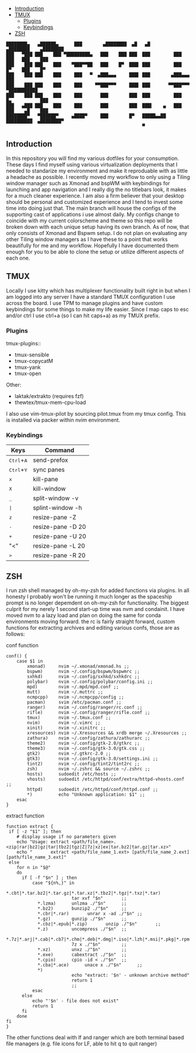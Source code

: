    * [Introduction](#introduction)
   * [TMUX](#tmux)
      * [Plugins](#plugins)
      * [Keybindings](#keybindings)
   * [ZSH](#zsh)
   
```
████████▄   ▄██████▄      ███        ▄████████  ▄█   ▄█          ▄████████    ▄████████ 
███   ▀███ ███    ███ ▀█████████▄   ███    ███ ███  ███         ███    ███   ███    ███ 
███    ███ ███    ███    ▀███▀▀██   ███    █▀  ███▌ ███         ███    █▀    ███    █▀  
███    ███ ███    ███     ███   ▀  ▄███▄▄▄     ███▌ ███        ▄███▄▄▄       ███        
███    ███ ███    ███     ███     ▀▀███▀▀▀     ███▌ ███       ▀▀███▀▀▀     ▀███████████ 
███    ███ ███    ███     ███       ███        ███  ███         ███    █▄           ███ 
███   ▄███ ███    ███     ███       ███        ███  ███▌    ▄   ███    ███    ▄█    ███ 
████████▀   ▀██████▀     ▄████▀     ███        █▀   █████▄▄██   ██████████  ▄████████▀  
                                                    ▀                                   
```
## Introduction 

In this repository you will find my various dotfiles for your consumption. These days I find myself using various virtualization deployments that I needed to standarize my environment and make it reproduable with as little a headache as possible. I recently moved my workflow to only using a Tiling window manager such as Xmonad and bspWM with keybindings for launching and app navigation and I really dig the no titlebars look, it makes for a much cleaner experience. I am also a firm believer that your desktop should be personal and customized experience and I tend to invest some time into doing just that. The main branch will house the configs of the supporting cast of applications i use almost daily. My configs change to coincide with my current colorscheme and theme so this repo will be broken down with each unique setup having its own branch. As of now, that only consists of Xmonad and Bspwm setup.  I do not plan on evaluating any other Tiling window managers as I have these to a point that works beautifully for me and my workflow. Hopefully I have documented them enough for you to be able to clone the setup or utilize different aspects of each one. 



## TMUX 

Locally I use kitty which has multiplexer functionality built right in but when I am logged into any server I have a standard TMUX configuration I use across the board. I use TPM to manage plugins and have custom keybindings for some things to make my life easier. Since I map caps to esc and/or ctrl I use ctrl+a (so I can hit caps+a) as my TMUX prefix. 

### Plugins 

tmux-plugins::
<ul>
	<li> tmux-sensible</li>
    <li> tmux-copycatM</li>
    <li> tmux-yank</li>
    <li> tmux-open</li>
</ul>
Other: 
<ul>
<li>laktak/extrakto (requires fzf)</li>
<li>thewtex/tmux-mem-cpu-load</li></ul>
	
I also use vim-tmux-pilot by sourcing pilot.tmux from my tmux config. This is installed via packer within nvim environment. 


### Keybindings

| Keys                           | Command          |
|--------------------------------|------------------|
| <kbd>Ctrl</kbd>+<kbd>A</kbd>   | send-prefox      |
| <kbd>Ctrl</kbd>+<kbd>Y</kbd>	 | sync panes 		|
| <kbd>x</kbd>			  		 | kill-pane 		|
| <kbd>X</kbd>			 		 | kill-window 		|
| <kbd>_</kbd>			  		 | split-window -v	|
| <kbd> \| </kbd>		 		 | splint-window -h |
| <kbd>z</kbd> 		 			 | resize-pane -Z   |
| <kbd>-</kbd> 		 			 | resize-pane -D 20 |
| <kbd>+</kbd> 		 			 | resize-pane -U 20 |
|  "<"                       	 | resize-pane -L 20 | 
|  <kbd> > </kbd> 		 		 | resize-pane -R 20 |
   


## ZSH 

I run zsh shell managed by oh-my-zsh for added functions via plugins. In all honesty I probably won't be running it much longer as the spaceship prompt is no longer depemdent on oh-my-zsh for functionality. The biggest culprit for my nerely 1 second start-up time was nvm and condainit. I have moved nvm to a lazy load and plan on doing the same for conda environments moving forward. the rc is fairly straight forward, custom functions for extracting archives and editing various confs, those are as follows:

conf function

```shell
conf() {
	case $1 in
		xmonad)		nvim ~/.xmonad/xmonad.hs ;;
		bspwm)		nvim ~/.config/bspwm/bspwmrc ;;
		sxhkd)		nvim ~/.config/sxhkd/sxhkdrc ;;
		polybar)	nvim ~/.config/polybar/config.ini ;;
		mpd)		nvim ~/.mpd/mpd.conf ;;
		mutt)		nvim ~/.muttrc ;;
		ncmpcpp)	nvim ~/.ncmpcpp/config ;;
		pacman)		svim /etc/pacman.conf ;;
		ranger)		nvim ~/.config/ranger/rc.conf ;;
		rifle)		nvim ~/.config/ranger/rifle.conf ;;
		tmux)		nvim ~/.tmux.conf ;;
		nvim)		nvim ~/.vimrc ;;
		xinit)		nvim ~/.xinitrc ;;
		xresources)	nvim ~/.Xresources && xrdb merge ~/.Xresources ;;
		zathura)	nvim ~/.config/zathura/zathurarc ;;
		theme2)		nvim ~/.config/gtk-2.0/gtkrc ;;
		theme3)		nvim ~/.config/gtk-3.0/gtk.css ;;
		gtk2)		nvim ~/.gtkrc-2.0 ;;
		gtk3)		nvim ~/.config/gtk-3.0/settings.ini ;;
		tint2)		nvim ~/.config/tint2/tint2rc ;;
		zsh)		nvim ~/.zshrc && source ~/.zshrc ;;
		hosts)		sudoedit /etc/hosts ;;
		vhosts)		sudoedit /etc/httpd/conf/extra/httpd-vhosts.conf ;;
		httpd)		sudoedit /etc/httpd/conf/httpd.conf ;;
		*)			echo "Unknown application: $1" ;;
	esac
}
```

extract function

```shell
function extract {
 if [ -z "$1" ]; then
    # display usage if no parameters given
    echo "Usage: extract <path/file_name>.<zip|rar|bz2|gz|tar|tbz2|tgz|Z|7z|xz|ex|tar.bz2|tar.gz|tar.xz>"
    echo "       extract <path/file_name_1.ext> [path/file_name_2.ext] [path/file_name_3.ext]"
 else
    for n in "$@"
    do
      if [ -f "$n" ] ; then
          case "${n%,}" in
            *.cbt|*.tar.bz2|*.tar.gz|*.tar.xz|*.tbz2|*.tgz|*.txz|*.tar)
                         tar xvf "$n"       ;;
            *.lzma)      unlzma ./"$n"      ;;
            *.bz2)       bunzip2 ./"$n"     ;;
            *.cbr|*.rar)       unrar x -ad ./"$n" ;;
            *.gz)        gunzip ./"$n"      ;;
            *.cbz|*.epub|*.zip)       unzip ./"$n"       ;;
            *.z)         uncompress ./"$n"  ;;
            *.7z|*.arj|*.cab|*.cb7|*.chm|*.deb|*.dmg|*.iso|*.lzh|*.msi|*.pkg|*.rpm|*.udf|*.wim|*.xar)
                         7z x ./"$n"        ;;
            *.xz)        unxz ./"$n"        ;;
            *.exe)       cabextract ./"$n"  ;;
            *.cpio)      cpio -id < ./"$n"  ;;
            *.cba|*.ace)      unace x ./"$n"      ;;
            *)
                         echo "extract: '$n' - unknown archive method"
                         return 1
                         ;;
          esac
      else
          echo "'$n' - file does not exist"
          return 1
      fi
    done
fi
}
```

The other functions deal with lf and ranger which are both terminal based file managers (e.g. file icons for LF, able to hit q to quit ranger)
